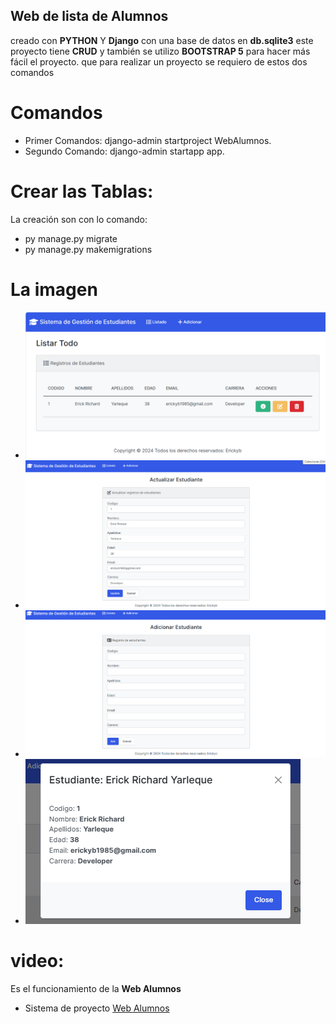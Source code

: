 ## **Web de lista de Alumnos**

creado con **PYTHON** Y **Django** con una base de datos en **db.sqlite3** este proyecto tiene **CRUD** y también se utilizo **BOOTSTRAP 5** para hacer más fácil el proyecto.
que para realizar un proyecto se requiero de estos dos comandos

# Comandos
- Primer Comandos: django-admin startproject WebAlumnos.
- Segundo Comando: django-admin startapp app.

# Crear las Tablas:
La creación son con lo comando:
- py manage.py migrate
- py manage.py makemigrations

# La imagen
- ![Listado](app/images/listado.png)
- ![Actualizar](app/images/actualizar_alumno.png)
- ![Agregar](app/images/agregar_alumno.png)
- ![ventana de detalle del alumno](app/images/ventana_de_detalle.png)


# video:
Es el funcionamiento de la **Web Alumnos**
- Sistema de proyecto 
[Web Alumnos](https://youtu.be/gLYupRmdUkE)

